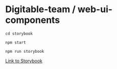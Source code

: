 # Digitable-team / web-ui-components

```shell
cd storybook

npm start
  
npm run storybook
```

[Link to Storybook](https://digitable-team.github.io/web-ui-components/?path=/story/example-introduction--page)

